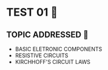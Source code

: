 # TEST 01 📌

## TOPIC ADDRESSED 🧷
  - BASIC ELETRONIC COMPONENTS
  - RESISTIVE CIRCUITS
  - KIRCHHOFF'S CIRCUIT LAWS
